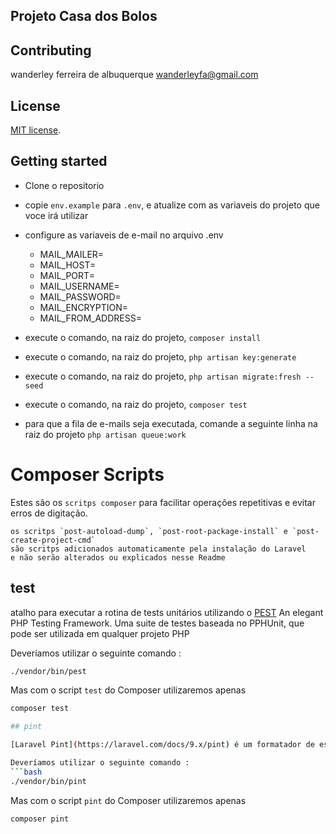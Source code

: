 ## Projeto Casa dos Bolos


## Contributing
wanderley ferreira de albuquerque [wanderleyfa@gmail.com](wanderleyfa@gmail.com)

## License

[MIT license](https://opensource.org/licenses/MIT).

## Getting started


- Clone o repositorio 
- copie `env.example` para `.env`, e atualize com as variaveis do projeto que voce irá utilizar
- configure as variaveis de e-mail no arquivo .env
    - MAIL_MAILER=
    - MAIL_HOST=
    - MAIL_PORT=
    - MAIL_USERNAME=
    - MAIL_PASSWORD=
    - MAIL_ENCRYPTION=
    - MAIL_FROM_ADDRESS=
- execute o comando, na raiz do projeto, `composer install`
- execute o comando, na raiz do projeto, `php artisan key:generate`
- execute o comando, na raiz do projeto, `php artisan migrate:fresh --seed`
- execute o comando, na raiz do projeto, `composer test`

- para que a fila de e-mails seja executada, comande a seguinte linha na raiz do projeto `php artisan queue:work`

# Composer Scripts

Estes são os `scritps composer` para facilitar operações repetitivas e evitar erros de digitação.
```
os scritps `post-autoload-dump`, `post-root-package-install` e `post-create-project-cmd`
são scritps adicionados automaticamente pela instalação do Laravel
e não serão alterados ou explicados nesse Readme
```

## test

atalho para executar a rotina de tests unitários utilizando o [PEST](https://pestphp.com/) An elegant PHP Testing Framework. Uma suite de testes baseada no PPHUnit, que pode ser utilizada em qualquer projeto PHP

Deveríamos utilizar o seguinte comando :
```bash
./vendor/bin/pest
```
Mas com o script `test` do Composer utilizaremos apenas
```bash
composer test

## pint

[Laravel Pint](https://laravel.com/docs/9.x/pint) é um formatador de estilo de código PHP opinativo para minimalistas. O [Laravel Pint](https://laravel.com/docs/9.x/pint) é construído em cima do PHP-CS-Fixer e torna simples garantir que seu estilo de código permaneça limpo e consistente. Ele pode ser utilizada em qualquer projeto PHP

Deveríamos utilizar o seguinte comando :
```bash
./vendor/bin/pint
```
Mas com o script `pint` do Composer utilizaremos apenas
```bash
composer pint
